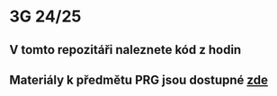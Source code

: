 # 3G 24/25

## V tomto repozitáři naleznete kód z hodin

## Materiály k předmětu PRG jsou dostupné [zde](https://github.com/JS-Trebesin/PRG-materialy)
